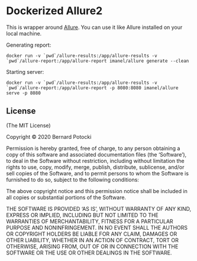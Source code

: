 # Dockerized Allure2

This is wrapper around [Allure](https://docs.qameta.io/allure/). You can use it like Allure installed on your local machine.

Generating report:

```
docker run -v `pwd`/allure-results:/app/allure-results -v `pwd`/allure-report:/app/allure-report imanel/allure generate --clean
```

Starting server:

```
docker run -v `pwd`/allure-results:/app/allure-results -v `pwd`/allure-report:/app/allure-report -p 8080:8080 imanel/allure serve -p 8080
```

## License

(The MIT License)

Copyright © 2020 Bernard Potocki

Permission is hereby granted, free of charge, to any person obtaining a copy of this software and associated documentation files (the ‘Software’), to deal in the Software without restriction, including without limitation the rights to use, copy, modify, merge, publish, distribute, sublicense, and/or sell copies of the Software, and to permit persons to whom the Software is furnished to do so, subject to the following conditions:

The above copyright notice and this permission notice shall be included in all copies or substantial portions of the Software.

THE SOFTWARE IS PROVIDED ‘AS IS’, WITHOUT WARRANTY OF ANY KIND, EXPRESS OR IMPLIED, INCLUDING BUT NOT LIMITED TO THE WARRANTIES OF MERCHANTABILITY, FITNESS FOR A PARTICULAR PURPOSE AND NONINFRINGEMENT. IN NO EVENT SHALL THE AUTHORS OR COPYRIGHT HOLDERS BE LIABLE FOR ANY CLAIM, DAMAGES OR OTHER LIABILITY, WHETHER IN AN ACTION OF CONTRACT, TORT OR OTHERWISE, ARISING FROM, OUT OF OR IN CONNECTION WITH THE SOFTWARE OR THE USE OR OTHER DEALINGS IN THE SOFTWARE.
